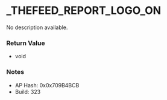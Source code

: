 # _THEFEED_REPORT_LOGO_ON

No description available.

### Return Value
* void

### Notes
* AP Hash: 0x0x709B4BCB
* Build: 323

